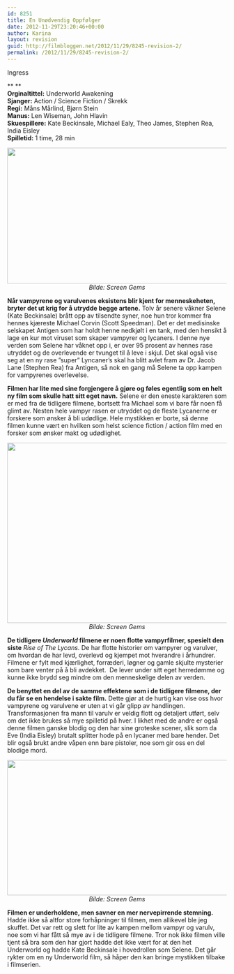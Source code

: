 ```yaml
---
id: 8251
title: En Unødvendig Oppfølger
date: 2012-11-29T23:20:46+00:00
author: Karina
layout: revision
guid: http://filmbloggen.net/2012/11/29/8245-revision-2/
permalink: /2012/11/29/8245-revision-2/
---
```

Ingress

** **  
**Orginaltittel:** Underworld Awakening  
**Sjanger:** Action / Science Fiction / Skrekk  
**Regi:** Måns Mårlind, Bjørn Stein  
**Manus:** Len Wiseman, John Hlavin  
**Skuespillere:** Kate Beckinsale, Michael Ealy, Theo James, Stephen Rea, India Eisley  
**Spilletid:** 1 time, 28 min

<p style="text-align: center">
  <a href="http://filmbloggen.net/?attachment_id=8247" rel="attachment wp-att-8247"><img class="aligncenter size-large wp-image-8247" src="http://filmbloggen.net/wp-content/uploads//2012/11/bilde-05-620x311.jpg" alt="" width="620" height="311" /></a><em>Bilde: Screen Gems</em>
</p>

**Når vampyrene og varulvenes eksistens blir kjent for menneskeheten, bryter det ut krig for å utrydde begge artene.** Tolv år senere våkner Selene (Kate Beckinsale) brått opp av tilsendte syner, noe hun tror kommer fra hennes kjæreste Michael Corvin (Scott Speedman). Det er det medisinske selskapet Antigen som har holdt henne nedkjølt i en tank, med den hensikt å lage en kur mot viruset som skaper vampyrer og lycaners. I denne nye verden som Selene har våknet opp i, er over 95 prosent av hennes rase utryddet og de overlevende er tvunget til å leve i skjul. Det skal også vise seg at en ny rase ”super” Lyncaner’s skal ha blitt avlet fram av Dr. Jacob Lane (Stephen Rea) fra Antigen, så nok en gang må Selene ta opp kampen for vampyrenes overlevelse.

**Filmen har lite med sine forgjengere å gjøre og føles egentlig som en helt ny film som skulle hatt sitt eget navn.** Selene er den eneste karakteren som er med fra de tidligere filmene, bortsett fra Michael som vi bare får noen få glimt av. Nesten hele vampyr rasen er utryddet og de fleste Lycanerne er forskere som ønsker å bli udødlige. Hele mystikken er borte, så denne filmen kunne vært en hvilken som helst science fiction / action film med en forsker som ønsker makt og udødlighet.

<p style="text-align: center">
  <a href="http://filmbloggen.net/?attachment_id=8248" rel="attachment wp-att-8248"><img class="aligncenter size-large wp-image-8248" src="http://filmbloggen.net/wp-content/uploads//2012/11/Bilde-03-620x413.jpg" alt="" width="620" height="413" /></a><em>Bilde: Screen Gems</em>
</p>

**De tidligere _Underworld_ filmene er noen flotte vampyrfilmer, spesielt den siste** _Rise of The Lycans._ De har flotte historier om vampyrer og varulver, om hvordan de har levd, overlevd og kjempet mot hverandre i århundrer. Filmene er fylt med kjærlighet, forræderi, løgner og gamle skjulte mysterier som bare venter på å bli avdekket.  De lever under sitt eget herredømme og kunne ikke brydd seg mindre om den menneskelige delen av verden.

**De benyttet en del av de samme effektene som i de tidligere filmene, der du får se en hendelse i sakte film.** Dette gjør at de hurtig kan vise oss hvor vampyrene og varulvene er uten at vi går glipp av handlingen. Transformasjonen fra mann til varulv er veldig flott og detaljert utført, selv om det ikke brukes så mye spilletid på hver. I likhet med de andre er også denne filmen ganske blodig og den har sine groteske scener, slik som da Eve (India Eisley) brutalt splitter hode på en lycaner med bare hender. Det blir også brukt andre våpen enn bare pistoler, noe som gir oss en del blodige mord.

<p style="text-align: center">
  <a href="http://filmbloggen.net/?attachment_id=8249" rel="attachment wp-att-8249"><img class="aligncenter size-large wp-image-8249" src="http://filmbloggen.net/wp-content/uploads//2012/11/Bilde-02-620x310.jpg" alt="" width="620" height="310" /></a><em>Bilde: Screen Gems</em>
</p>

**Filmen er underholdene, men savner en mer nervepirrende stemning.** Hadde ikke så altfor store forhåpninger til filmen, men allikevel ble jeg skuffet. Det var rett og slett for lite av kampen mellom vampyr og varulv, noe som vi har fått så mye av i de tidligere filmene. Tror nok ikke filmen ville tjent så bra som den har gjort hadde det ikke vært for at den het Underworld og hadde Kate Beckinsale i hovedrollen som Selene. Det går rykter om en ny Underworld film, så håper den kan bringe mystikken tilbake i filmserien.

<div class="video-shortcode">
</div>